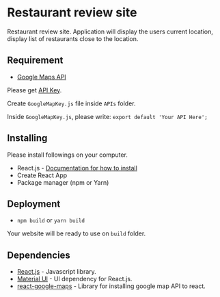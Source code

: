# Restaurant review site

Restaurant review site. Application will display the users current location, display list of restaurants close to the location.

## Requirement

* [Google Maps API](https://developers.google.com/maps/documentation/javascript/tutorial)

Please get [API Key](https://developers.google.com/maps/gmp-get-started).

Create `GoogleMapKey.js` file inside `APIs` folder. 

Inside `GoogleMapKey.js`, please write:
`export default 'Your API Here';`

## Installing

Please install followings on your computer.

* React.js - [Documentation for how to install](https://reactjs.org/docs/create-a-new-react-app.html)
* Create React App
* Package manager (npm or Yarn)

## Deployment

* `npm build` or `yarn build`

Your website will be ready to use on `build` folder.

## Dependencies

* [React.js](https://reactjs.org/docs/create-a-new-react-app.html) - Javascript library.
* [Material UI](https://material-ui.com/getting-started/installation/) - UI dependency for React.js.
* [react-google-maps](https://tomchentw.github.io/react-google-maps) - Library for installing google map API to react.
